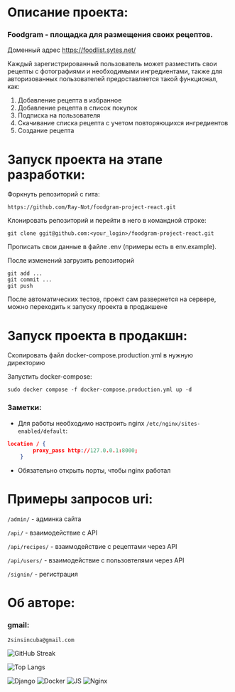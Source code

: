 # Описание проекта:

### Foodgram - площадка для размещения своих рецептов.
Доменный адрес https://foodlist.sytes.net/

Каждый зарегистрированный пользователь может разместить свои рецепты с фотографиями и необходимыми ингредиентами, также для авторизованных пользователей предоставляется такой функционал, как:
1. Добавление рецепта в избранное
2. Добавление рецепта в список покупок
3. Подписка на пользователя
4. Скачивание списка рецепта с учетом повторяющихся ингредиентов
5. Создание рецепта

# Запуск проекта на этапе разработки:
Форкнуть репозиторий с гита:
```
https://github.com/Ray-Not/foodgram-project-react.git
```
Клонировать репозиторий и перейти в него в командной строке:
```
git clone ggit@github.com:<your_login>/foodgram-project-react.git
```
Прописать свои данные в файле .env (примеры есть в env.example).

После изменений загрузить репозиторий
```
git add ...
git commit ...
git push
```
После автоматических тестов, проект сам развернется на сервере, можно переходить к запуску проекта в продакшене

# Запуск проекта в продакшн:

Скопировать файл docker-compose.production.yml в нужную директорию

Запустить docker-compose:
```
sudo docker compose -f docker-compose.production.yml up -d
```
### Заметки:
* Для работы необходимо настроить nginx ```/etc/nginx/sites-enabled/default```:
```json
location / {
        proxy_pass http://127.0.0.1:8000;
    }

```
* Обязательно открыть порты, чтобы nginx работал

# Примеры запросов uri:
```/admin/``` - админка сайта

```/api/``` - взаимодействие с API

```/api/recipes/``` - взаимодействие с рецептами через API

```/api/users/``` - взаимодействие с пользовтелями через API

```/signin/``` - регистрация

# Об авторе:
### gmail:
```2sinsincuba@gmail.com```

![GitHub Streak](https://github-readme-streak-stats.herokuapp.com/?user=Ray-Not)

![Top Langs](https://github-readme-stats.vercel.app/api/top-langs/?username=Ray-Not&layout=compact)

![Django](https://img.shields.io/badge/django-%23092E20.svg?style=for-the-badge&logo=django&logoColor=white)
![Docker](https://img.shields.io/badge/docker%20-%230db7ed.svg?&style=for-the-badge&logo=docker&logoColor=white)
![JS](https://img.shields.io/badge/javascript%20-%23323330.svg?&style=for-the-badge&logo=javascript&logoColor=%23F7DF1E)
![Nginx](https://img.shields.io/badge/nginx%20-%23009639.svg?&style=for-the-badge&logo=nginx&logoColor=white)

